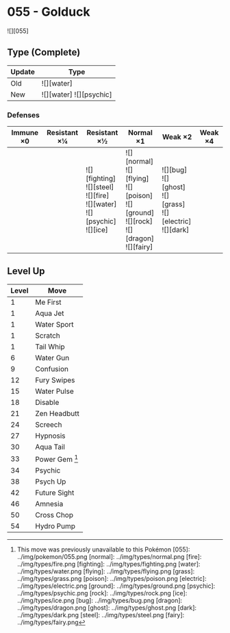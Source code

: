 # 055 - Golduck
![][055]

## Type (Complete)

Update | Type                     | 
---    | ---                      | 
Old    | ![][water]               | 
New    | ![][water]  ![][psychic] | 

### Defenses

Immune ×0 | Resistant ×¼ | Resistant ×½                                                                                | Normal ×1                                                                                                    | Weak ×2                                                                    | Weak ×4 | 
---       | ---          | ---                                                                                         | ---                                                                                                          | ---                                                                        | ---     | 
          |              | ![][fighting]<br> ![][steel]<br> ![][fire]<br> ![][water]<br> ![][psychic]<br> ![][ice]<br> | ![][normal]<br> ![][flying]<br> ![][poison]<br> ![][ground]<br> ![][rock]<br> ![][dragon]<br> ![][fairy]<br> | ![][bug]<br> ![][ghost]<br> ![][grass]<br> ![][electric]<br> ![][dark]<br> |         | 

## Level Up

Level | Move           | 
---   | ---            | 
1     | Me First       | 
1     | Aqua Jet       | 
1     | Water Sport    | 
1     | Scratch        | 
1     | Tail Whip      | 
6     | Water Gun      | 
9     | Confusion      | 
12    | Fury Swipes    | 
15    | Water Pulse    | 
18    | Disable        | 
21    | Zen Headbutt   | 
24    | Screech        | 
27    | Hypnosis       | 
30    | Aqua Tail      | 
33    | Power Gem [^1] | 
34    | Psychic        | 
38    | Psych Up       | 
42    | Future Sight   | 
46    | Amnesia        | 
50    | Cross Chop     | 
54    | Hydro Pump     | 

[^1]: This move was previously unavailable to this Pokémon
[055]: ../img/pokemon/055.png
[normal]: ../img/types/normal.png
[fire]: ../img/types/fire.png
[fighting]: ../img/types/fighting.png
[water]: ../img/types/water.png
[flying]: ../img/types/flying.png
[grass]: ../img/types/grass.png
[poison]: ../img/types/poison.png
[electric]: ../img/types/electric.png
[ground]: ../img/types/ground.png
[psychic]: ../img/types/psychic.png
[rock]: ../img/types/rock.png
[ice]: ../img/types/ice.png
[bug]: ../img/types/bug.png
[dragon]: ../img/types/dragon.png
[ghost]: ../img/types/ghost.png
[dark]: ../img/types/dark.png
[steel]: ../img/types/steel.png
[fairy]: ../img/types/fairy.png
